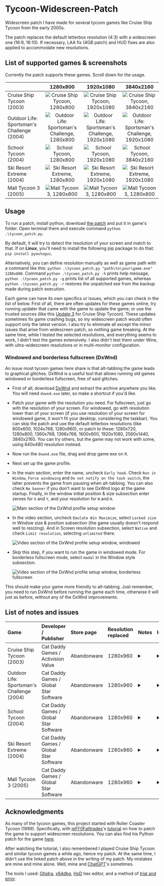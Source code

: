 # Tycoon-Widescreen-Patch

Widescreen patch I have made for several tycoon games like Cruise Ship Tycoon from the early 2000s.

The patch replaces the default letterbox resolution (4:3) with a widescreen one (16:9, 16:10). If necessary, LAA fix (4GB patch) and HUD fixes are also applied to accommodate new resolutions.

## List of supported games & screenshots

Currently the patch supports these games. Scroll down for the usage.

|                                            |                                         1280x800                                          |                                          1920x1080                                          |                                          3840x2160                                          |
|:-------------------------------------------|:-----------------------------------------------------------------------------------------:|:-------------------------------------------------------------------------------------------:|:-------------------------------------------------------------------------------------------:|
| Cruise Ship Tycoon (2003)                  |            ![Cruise Ship Tycoon, 1280x800](images/cruise/cruise_1280x800.jpg)             |            ![Cruise Ship Tycoon, 1920x1080](images/cruise/cruise_1920x1080.jpg)             |            ![Cruise Ship Tycoon, 3840x2160](images/cruise/cruise_3840x2160.jpg)             |
| Outdoor Life: Sportsman's Challenge (2004) | ![Outdoor Life: Sportsman's Challenge, 1280x800](images/challenge/challenge_1280x800.jpg) | ![Outdoor Life: Sportsman's Challenge, 1920x1080](images/challenge/challenge_1920x1080.jpg) | ![Outdoor Life: Sportsman's Challenge, 1920x1080](images/challenge/challenge_3840x2160.jpg) |
| School Tycoon (2004)                       |               ![School Tycoon, 1280x800](images/school/school_1280x800.jpg)               |               ![School Tycoon, 1920x1080](images/school/school_1920x1080.jpg)               |               ![School Tycoon, 3840x2160](images/school/school_3840x2160.jpg)               |
| Ski Resort Extreme (2004)                  |           ![Ski Resort Extreme, 1280x800](images/extreme/extreme_1280x800.jpg)            |           ![Ski Resort Extreme, 1920x1080](images/extreme/extreme_1920x1080.jpg)            |           ![Ski Resort Extreme, 1920x1080](images/extreme/extreme_3840x2160.jpg)            |
| Mall Tycoon 3 (2005)                       |                ![Mall Tycoon 3, 1280x800](images/mall3/mall3_1280x800.jpg)                |                ![Mall Tycoon 3, 1280x800](images/mall3/mall3_1920x1080.jpg)                 |                ![Mall Tycoon 3, 1280x800](images/mall3/mall3_3840x2160.jpg)                 |

## Usage

To run a patch, install python, download [the patch](tycoon_patch.py) and put it in game's folder. Open terminal there and execute command `python .\tycoon_patch.py`.

By default, it will try to detect the resolution of your screen and match to that. If on **Linux**, you'll need to install the following pip package to do that: `pip install pyautogui`.

Alternatively, you can define resolution manually as well as game path with a command like this: `python .\tycoon_patch.py "path\to\your\game.exe" 1280x800`. Command `python .\tycoon_patch.py -h` prints help message, `python .\tycoon_patch.py -g` prints list of all supported games, whereas `python .\tycoon_patch.py -r` restores the unpatched exe from the backup made during patch execution.

Each game can have its own specifics or issues, which you can check in the list of below. First of all, there are often updates for these games online, try running updater that came with the game to update the game; or use the trusted sources (like this [Update 3](https://www.gamepressure.com/download.asp?ID=4128) for Cruise Ship Tycoon). These updates sometimes fix game crashing bugs, so my widescreen patch would often support only the latest version. I also try to eliminate all except the minor issues that arise from widescreen patch, so nothing game breaking. At the same time, while I tested the selected resolutions, and everything seems to work, I didn't test the games extensively. I also didn't test them under Wine, with ultra-widescreen resolutions or in multi-monitor configuration.

### Windowed and borderless fullscreen (DxWnd)

An issue most tycoon games here share is that alt-tabbing the game leads to graphical glitches. DxWnd is a useful tool that allows running old games windowed or borderless fullscreen, free of said glitches.

- First of all, download [DxWnd](https://sourceforge.net/projects/dxwnd/) and extract the archive anywhere you like. You will need `dxwnd.exe` later, so make a shortcut if you'd like.
- Patch your game with the resolution you need. For fullscreen, just go with the resolution of your screen. For windowed, go with resolution lower than of your screen (if you use resolution of your screen for windowed game, it won't fit your desktop, considering the taskbar). You can skip the patch and use the default letterbox resolutions (like 800x600, 1024x768, 1280x960), or patch to these: 1280x720, 1280x800, 1360x768, 1366x768, 1600x900, 1920x1080, 2560x1440, 3840x2160. You can try others, but the game may not work with some, using 640x480 resolution instead.
- Now run the `dxwnd.exe` file, drag and drop game exe on it.
- Next set up the game profile. 
- In the main section, enter the name, uncheck `Early hook`. Check `Run in Window`, `Force windowing` and `Do not notify on the task switch`, the latter prevents the game from pausing when alt-tabbing. You can also check `No banner` if you don't want to see DxWnd logo at the game startup. Finally, in the window initial position & size subsection enter zeroes for `X` and `Y`, and your resolution for `W` and `H`.

  ![Main section of the DxWnd profile setup window](images/dxwnd/dxwnd_main.png)
- In the video section, uncheck `Emulate Win Maximize`, select `Locked size` in Window size & position subsection (the game usually doesn't respond well to resizing). And in Screen resolution subsection, select `Native` and check `Limit resolution`, selecting `unlimited` there.

  ![Video section of the DxWnd profile setup window, windowed](images/dxwnd/dxwnd_video_windowed.png)
- Skip this step, if you want to run the game in windowed mode. For borderless fullscreen mode, select `modal` in the Window style subsection.

  ![Video section of the DxWnd profile setup window, borderless fullscreen](images/dxwnd/dxwnd_video_fullscreen.png)

This should make your game more friendly to alt-tabbing. Just remember, you need to run DxWnd before running the game each time, otherwise it will just as before, without any of the DxWnd improvements. 

## List of notes and issues

| Game                                       | Developer / <br/>Publisher                  | Store page  | Resolution replaced | Notes                                                                                                                                                                                                                                                                                                                                                                                                                                                                                                                                    | Issues                                                                                                                                                                                                                                                                                                                                                                                                                                                                                                                                                                                                                                                                                                                                       |
|:-------------------------------------------|:--------------------------------------------|:------------|:--------------------|:-----------------------------------------------------------------------------------------------------------------------------------------------------------------------------------------------------------------------------------------------------------------------------------------------------------------------------------------------------------------------------------------------------------------------------------------------------------------------------------------------------------------------------------------|:---------------------------------------------------------------------------------------------------------------------------------------------------------------------------------------------------------------------------------------------------------------------------------------------------------------------------------------------------------------------------------------------------------------------------------------------------------------------------------------------------------------------------------------------------------------------------------------------------------------------------------------------------------------------------------------------------------------------------------------------|
| Cruise Ship Tycoon (2003)                  | Cat Daddy Games / <br/>Activision Value     | Abandonware | 1280x960            | <details><summary></summary>1) [Update 3](https://www.gamepressure.com/download.asp?ID=4128) is the latest update for the game, it is recommended for the patch.<br/>2) Don't forget to change game options after running the patch.<br/>3) In-game resolution and main menu resolution can be different, so the patch chooses a letterbox resolution for the menu to avoid parts of the menu being cropped.</details>                                                                                                                   | <details><summary></summary>• When the player opens a map window, there is a black background around it. Unlike in native resolutions, it may not cover all the screen.<br/>• Alt-tabbing leads to graphical glitches, zoom in and out until the glitches are gone. Alternatively, use DxWnd as a workaround (see above).</details>                                                                                                                                                                                                                                                                                                                                                                                                          |
| Outdoor Life: Sportsman's Challenge (2004) | Cat Daddy Games / <br/>Global Star Software | Abandonware | 1280x960            | <details><summary></summary>1) Patch requires the latest version of the game. If patch doesn't recognize the game, check for the updates in the game launcher.<br/>2) Don't forget to change game options after running the patch.<br/>3) In-game resolution and main menu resolution are different. Menu resolution stays at 800x600 (4:3), because other resolutions don't work well with the menu. This doesn't influence in-game resolution.</details>                                                                               | <details><summary></summary>• Alt-tabbing leads to graphical glitches, zoom in and out until the glitches are gone. Alternatively, use DxWnd as a workaround (see above).</details>                                                                                                                                                                                                                                                    |
| School Tycoon (2004)                       | Cat Daddy Games / <br/>Global Star Software | Abandonware | 1280x960            | <details><summary></summary>1) Patch requires the latest version of the game. If patch doesn't recognize the game, check for the updates in the game launcher.<br/>2) Don't forget to change game options after running the patch.<br/>3) In-game resolution and main menu resolution are different. Menu resolution stays at 800x600 (4:3), because other resolutions don't work well with the menu. This doesn't influence in-game resolution.<br/>4) If the game doesn't run on Windows, try Windows XP compatibility mode.</details> | <details><summary></summary>• When a history window is opened with a history button press or H key, the button, if it is found to the left from the window, is not highlighted when pressed again to close the window. This doesn't influence the function of the button, it still works.<br/>• In a classroom view, there is a frame with a camera icon in the bottom left corner. The frame is removed in patched resolution, because it is fixed and can't be stretched to the whole screen. The camera icon is still there, but is hidden unless the mouse hovers around it.<br/>• Alt-tabbing leads to graphical glitches, zoom in and out until the glitches are gone. Alternatively, use DxWnd as a workaround (see above).</details> |
| Ski Resort Extreme (2004)                  | Cat Daddy Games / <br/>Global Star Software | Abandonware | 1280x960            | <details><summary></summary>1) Patch requires the latest version of the game. If patch doesn't recognize the game, check for the updates in the game launcher.<br/>2) Don't forget to change game options after running the patch.<br/>3) In-game resolution and main menu resolution are different. Menu resolution stays at 800x600 (4:3), because other resolutions don't work well with the menu. This doesn't influence in-game resolution.</details>                                                                               | <details><summary></summary>• Alt-tabbing leads to graphical glitches, zoom in and out until the glitches are gone. Alternatively, use DxWnd as a workaround (see above).</details>                                                                                                                                                                                                                                                                                                                                                                                                                                                                                                                                                          |
| Mall Tycoon 3 (2005)                       | Cat Daddy Games / <br/>Global Star Software | Abandonware | 1280x960            | <details><summary></summary>1) Patch requires the latest version of the game. If patch doesn't recognize the game, check for the updates in the game launcher.<br/>2) Don't forget to change game options after running the patch.</details>                                                                                                                                                                                                                                                                                             | <details><summary></summary>• None that I've noticed.</details>                                                                                                                                                                                                                                                                                                                                                                                                                                                                                                                                                                                                                                                                              |

## Acknowledgments

As many of the tycoon games, this project started with Roller Coaster Tycoon (1999). Specifically, with [jeFF0Falltrades](https://github.com/jeFF0Falltrades)'s [tutorial](https://youtu.be/cwBoUuy4nGc) on how to patch the game to support widescreen resolutions. You can also find his Python patch for the game [here](https://github.com/jeFF0Falltrades/Tutorials/tree/master/rct_full_res).

After watching the tutorial, I also remembered I played Cruise Ship Tycoon and similar tycoon games a while ago, hence my patch. At the same time, I didn't use the linked patch above in the writing of my patch. My mistakes are mine and mine alone. Well, mine and [ChatGPT](https://openai.com/blog/chatgpt)'s sometimes.

The tools I used: [Ghidra](https://github.com/NationalSecurityAgency/ghidra), [x64dbg](https://x64dbg.com/), [HxD](https://mh-nexus.de/en/hxd/) hex editor, and a method of [trial and error](https://en.wikipedia.org/wiki/Trial_and_error).
